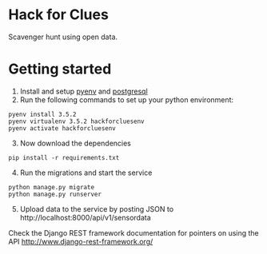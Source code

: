 Hack for Clues
============

Scavenger hunt using open data.

Getting started
===============

1. Install and setup [pyenv](https://github.com/yyuu/pyenv) and [postgresql](https://www.postgresql.org/)
2. Run the following commands to set up your python environment:
```
pyenv install 3.5.2
pyenv virtualenv 3.5.2 hackforcluesenv
pyenv activate hackforcluesenv
```
3. Now download the dependencies
```
pip install -r requirements.txt
```
4. Run the migrations and start the service
```
python manage.py migrate
python manage.py runserver
```
5. Upload data to the service by posting JSON to http://localhost:8000/api/v1/sensordata

Check the Django REST framework documentation for pointers on using the API http://www.django-rest-framework.org/
